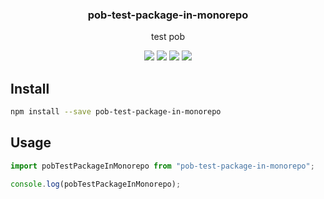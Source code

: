 <h3 align="center">
  pob-test-package-in-monorepo
</h3>

<p align="center">
  test pob
</p>

<p align="center">
  <a href="https://npmjs.org/package/pob-test-package-in-monorepo"><img src="https://img.shields.io/npm/v/pob-test-package-in-monorepo.svg?style=flat-square"></a>
  <a href="https://npmjs.org/package/pob-test-package-in-monorepo"><img src="https://img.shields.io/npm/dw/pob-test-package-in-monorepo.svg?style=flat-square"></a>
  <a href="https://npmjs.org/package/pob-test-package-in-monorepo"><img src="https://img.shields.io/node/v/pob-test-package-in-monorepo.svg?style=flat-square"></a>
  <a href="https://npmjs.org/package/pob-test-package-in-monorepo"><img src="https://img.shields.io/npm/types/pob-test-package-in-monorepo.svg?style=flat-square"></a>
</p>

## Install

```bash
npm install --save pob-test-package-in-monorepo
```

## Usage

```js
import pobTestPackageInMonorepo from "pob-test-package-in-monorepo";

console.log(pobTestPackageInMonorepo);
```
